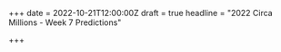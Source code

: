 +++
date = 2022-10-21T12:00:00Z
draft = true
headline = "2022 Circa Millions - Week 7 Predictions"

+++
